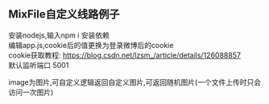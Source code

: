 ## MixFile自定义线路例子
安装nodejs,输入npm i 安装依赖 \
编辑app.js,cookie后的值更换为登录微博后的cookie \
cookie获取教程: https://blog.csdn.net/lzsm_/article/details/126088857 \
默认监听端口 5001

image为图片,可自定义逻辑返回自定义图片,可返回随机图片(一个文件上传时只会访问一次图片)